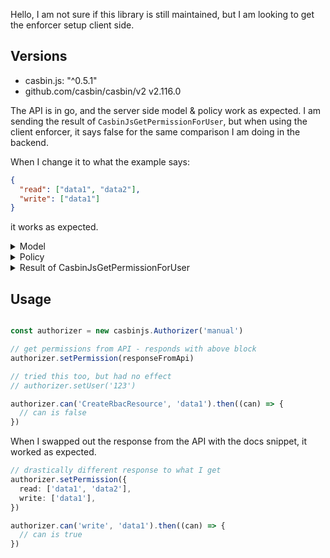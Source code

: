 Hello, I am not sure if this library is still maintained, but I am looking to get the enforcer setup client side.

## Versions

- casbin.js: "^0.5.1"
- github.com/casbin/casbin/v2 v2.116.0

The API is in go, and the server side model & policy work as expected. I am sending the result of `CasbinJsGetPermissionForUser`, but when using the client enforcer, it says false for the same comparison I am doing in the backend.

When I change it to what the example says:

```json
{
  "read": ["data1", "data2"],
  "write": ["data1"]
}
```

it works as expected.

<details>
  <summary>Model</summary>

```conf
[request_definition]
r = sub, act, obj

[policy_definition]
p = sub, act, obj

[role_definition]
g = _, _
g2 = _, _

[policy_effect]
e = some(where (p.eft == allow))

[matchers]
m = r.sub == p.sub && g(p.act, r.act) && r.obj == p.obj
```

</details>
<details>
  <summary>Policy</summary>

```csv
p, 123, user, data1
p, 456, admin, data1

g, user, GetRbacResource
g, admin, GetRbacResource
g, admin,CreateRbacResource

```

</details>
<details>
  <summary>Result of CasbinJsGetPermissionForUser</summary>

```json
{
  "g": [
    [
      "g",
      "user",
      "GetRbacResource"
    ],
    [
      "g",
      "admin",
      "GetRbacResource"
    ],
    [
      "g",
      "admin",
      "CreateRbacResource"
    ]
  ],
  "m": "[request_definition]\nr = sub, act, obj\n[policy_definition]\np = sub, act, obj\n[role_definition]\ng = _, _\ng2 = _, _\n[policy_effect]\ne = some(where (p.eft == allow))\n[matchers]\nm = r.sub == p.sub && g(p.act, r.act) && r.obj == p.obj\n",
  "p": [
    [
      "p",
      "123",
      "user",
      "data1"
    ],
    [
      "p",
      "456",
      "admin",
      "data1"
    ]
  ]
}
```

</details>


## Usage

```ts

const authorizer = new casbinjs.Authorizer('manual')

// get permissions from API - responds with above block
authorizer.setPermission(responseFromApi)

// tried this too, but had no effect
// authorizer.setUser('123')

authorizer.can('CreateRbacResource', 'data1').then((can) => {
  // can is false
})
```

When I swapped out the response from the API with the docs snippet, it worked as expected.

```ts
// drastically different response to what I get
authorizer.setPermission({
  read: ['data1', 'data2'],
  write: ['data1'],
})

authorizer.can('write', 'data1').then((can) => {
  // can is true
})
```